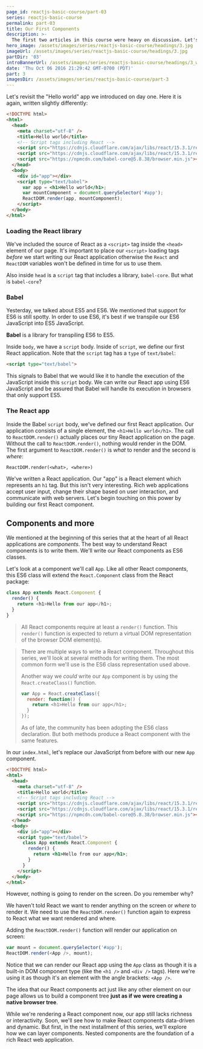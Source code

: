 ```yaml
---
page_id: reactjs-basic-course/part-03
series: reactjs-basic-course
permalink: part-03
title: Our First Components
description: >-
  The first two articles in this course were heavy on discussion. Let's dive into some code and write our first React app.
hero_image: /assets/images/series/reactjs-basic-course/headings/3.jpg
imageUrl: /assets/images/series/reactjs-basic-course/headings/3.jpg
partDir: '03'
introBannerUrl: /assets/images/series/reactjs-basic-course/headings/3_wide.jpg
date: 'Thu Oct 06 2016 21:29:42 GMT-0700 (PDT)'
part: 3
imagesDir: /assets/images/series/reactjs-basic-course/part-3
---
```


Let's revisit the "Hello world" app we introduced on day one. Here it is again, written slightly differently:

```html
<!DOCTYPE html>
<html>
  <head>
    <meta charset="utf-8" />
    <title>Hello world</title>
    <!-- Script tags including React -->
    <script src="https://cdnjs.cloudflare.com/ajax/libs/react/15.3.1/react.min.js"></script>
    <script src="https://cdnjs.cloudflare.com/ajax/libs/react/15.3.1/react-dom.min.js"></script>
    <script src="https://npmcdn.com/babel-core@5.8.38/browser.min.js"></script>
  </head>
  <body>
    <div id="app"></div>
    <script type="text/babel">
      var app = <h1>Hello world</h1>;
      var mountComponent = document.querySelector('#app');
      ReactDOM.render(app, mountComponent);
    </script>
  </body>
</html>
```

<div id="demo1"></div>

### Loading the React library

We've included the source of React as a `<script>` tag inside the `<head>` element of our page. It's important to place our `<script>` loading tags _before_ we start writing our React application otherwise the `React` and `ReactDOM` variables won't be defined in time for us to use them.

Also inside `head` is a `script` tag that includes a library, `babel-core`. But what is `babel-core`?

### Babel

Yesterday, we talked about ES5 and ES6. We mentioned that support for ES6 is still spotty. In order to use ES6, it's best if we transpile our ES6 JavaScript into ES5 JavaScript.

**Babel** is a library for transpiling ES6 to ES5.

Inside `body`, we have a `script` body. Inside of `script`, we define our first React application. Note that the `script` tag has a `type` of `text/babel`:

```html
<script type="text/babel">
```

This signals to Babel that we would like it to handle the execution of the JavaScript inside this `script` body. We can write our React app using ES6 JavaScript and be assured that Babel will handle its execution in browsers that only support ES5.

### The React app

Inside the Babel `script` body, we've defined our first React application. Our application consists of a single element, the `<h1>Hello world</h1>`. The call to `ReactDOM.render()` actually places our tiny React application on the page. Without the call to `ReactDOM.render()`, nothing would render in the DOM. The first argument to `ReactDOM.render()` is _what_ to render and the second is _where_:

```
ReactDOM.render(<what>, <where>)
```

We've written a React application. Our "app" is a React element which represents an `h1` tag. But this isn't very interesting. Rich web applications accept user input, change their shape based on user interaction, and communicate with web servers. Let's begin touching on this power by building our first React component.

## Components and more

We mentioned at the beginning of this series that at the heart of all React applications are _components_. The best way to understand React components is to write them. We'll write our React components as ES6 classes.

Let's look at a component we'll call `App`. Like all other React components, this ES6 class will extend the `React.Component` class from the React package:

```javascript
class App extends React.Component {
  render() {
    return <h1>Hello from our app</h1>;
  }
}
```

> All React components require at least a `render()` function. This `render()` function is expected to return a virtual DOM representation of the browser DOM element(s).

> There are multiple ways to write a React component. Throughout this series, we'll look at several methods for writing them. The most common form we'll use is the ES6 class representation used above.
>
> Another way we _could_ write our `App` component is by using the `React.createClass()` function.
>
> ```javascript
> var App = React.createClass({
>   render: function() {
>     return <h1>Hello from our app</h1>;
>   }
> });
> ```
>
> As of late, the community has been adopting the ES6 class declaration. But both methods produce a React component with the same features.

In our `index.html`, let's replace our JavaScript from before with our new `App` component.

```html
<!DOCTYPE html>
<html>
  <head>
    <meta charset="utf-8" />
    <title>Hello world</title>
    <!-- Script tags including React -->
    <script src="https://cdnjs.cloudflare.com/ajax/libs/react/15.3.1/react.min.js"></script>
    <script src="https://cdnjs.cloudflare.com/ajax/libs/react/15.3.1/react-dom.min.js"></script>
    <script src="https://npmcdn.com/babel-core@5.8.38/browser.min.js"></script>
  </head>
  <body>
    <div id="app"></div>
    <script type="text/babel">
      class App extends React.Component {
        render() {
          return <h1>Hello from our app</h1>;
        }
      }
    </script>
  </body>
</html>
```

However, nothing is going to render on the screen. Do you remember why?

We haven't told React we want to render anything on the screen or _where_ to render it. We need to use the `ReactDOM.render()` function again to express to React what we want rendered and where.

Adding the `ReactDOM.render()` function will render our application on screen:

```javascript
var mount = document.querySelector('#app');
ReactDOM.render(<App />, mount);
```

<div id="demo2"></div>

Notice that we can render our React app using the `App` class as though it is a built-in DOM component type (like the `<h1 />` and `<div />` tags). Here we're using it as though it's an element with the angle brackets: `<App />`.

The idea that our React components act just like any other element on our page allows us to build a component tree **just as if we were creating a native browser tree**.

While we're rendering a React component now, our app still lacks richness or interactivity. Soon, we'll see how to make React components data-driven and dynamic. But first, in the next installment of this series, we'll explore how we can layer components. Nested components are the foundation of a rich React web application.
